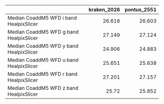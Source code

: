 |                                         |   kraken_2026 |   pontus_2551 |
|:----------------------------------------|--------------:|--------------:|
| Median CoaddM5 WFD i band HealpixSlicer |        26.618 |        26.603 |
| Median CoaddM5 WFD g band HealpixSlicer |        27.149 |        27.124 |
| Median CoaddM5 WFD y band HealpixSlicer |        24.906 |        24.883 |
| Median CoaddM5 WFD u band HealpixSlicer |        25.651 |        25.638 |
| Median CoaddM5 WFD r band HealpixSlicer |        27.201 |        27.157 |
| Median CoaddM5 WFD z band HealpixSlicer |        25.72  |        25.852 |
